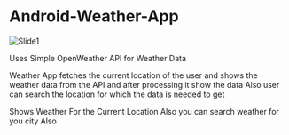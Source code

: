 # Android-Weather-App

![Slide1](https://user-images.githubusercontent.com/112110166/214273954-37af18dc-27ee-4e15-8545-cca8df7fcd5f.PNG)


Uses Simple OpenWeather API for Weather Data

Weather App fetches the current location of the user and shows the  weather data from the API and after processing it show the data Also user can search the location for which the data is needed to get

Shows Weather For the Current Location Also you can search weather for you city Also
